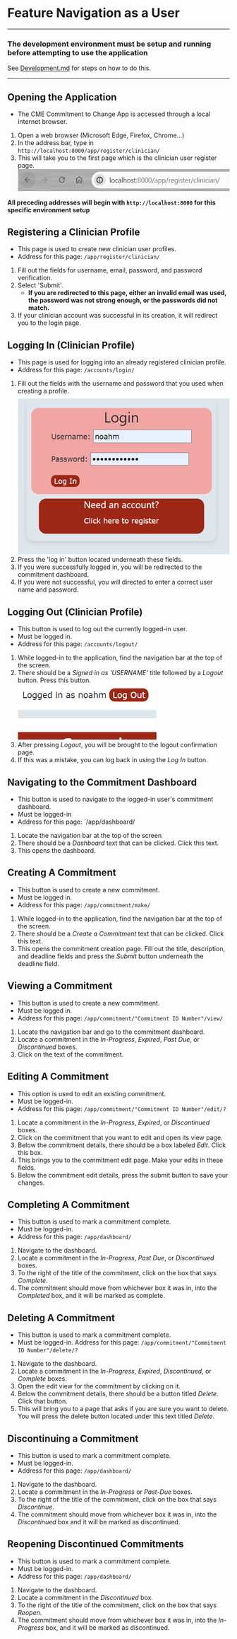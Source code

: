 # Feature Navigation as a User
***
### **__The development environment must be setup and running before attempting to use the application__**
See [Development.md](Development.md) for steps on how to do this.
***

## Opening the Application
- The CME Commitment to Change App is accessed through a local internet browser.
1. Open a web browser (Microsoft Edge, Firefox, Chrome...)
2. In the address bar, type in `http://localhost:8000/app/register/clinician/`
3. This will take you to the first page which is the clinician user register page.
   ![localhost](<../Auxiliary Files/Images/User_Images/localhost.PNG>)

**All preceding addresses will begin with `http://localhost:8000` for this specific environment setup**

  
## Registering a Clinician Profile
- This page is used to create new clinician user profiles.
- Address for this page: `/app/register/clinician/`
1. Fill out the fields for username, email, password, and password verification.
2. Select 'Submit'.
   - **If you are redirected to this page, either an invalid email was used, the password
   was not strong enough, or the passwords did not match.**
3. If your clinician account was successful in its creation, it will redirect you to the
   login page.


## Logging In (Clinician Profile)
- This page is used for logging into an already registered clinician profile.
- Address for this page: `/accounts/login/`
1. Fill out the fields with the username and password that you used when creating a profile.
![sign_in](<../Auxiliary Files/Images/User_Images/sign_in.PNG>)
2. Press the 'log in' button located underneath these fields.
3. If you were successfully logged in, you will be redirected to the commitment dashboard.
4. If you were not successful, you will directed to enter a correct user name and password.


## Logging Out (Clinician Profile)
- This button is used to log out the currently logged-in user.
- Must be logged in.
- Address for this page: `/accounts/logout/`
1. While logged-in to the application, find the navigation bar at the top of the screen.
2. There should be a *Signed in as 'USERNAME'* title followed by a *Logout* button. Press this button.
![log_out-button.PNG](<../Auxiliary Files/Images/User_Images/log_out_button.PNG>)
3. After pressing *Logout*, you will be brought to the logout confirmation page.
4. If this was a mistake, you can log back in using the *Log In* button.


## Navigating to the Commitment Dashboard
- This button is used to navigate to the logged-in user's commitment dashboard.
- Must be logged-in
- Address for this page: `/app/dashboard/
1. Locate the navigation bar at the top of the screen
2. There should be a *Dashboard* text that can be clicked. Click this text.
3. This opens the dashboard.


## Creating A Commitment
- This button is used to create a new commitment.
- Must be logged in.
- Address for this page: `/app/commitment/make/`
1. While logged-in to the application, find the navigation bar at the top of the screen.
2. There should be a *Create a Commitment* text that can be clicked. Click this text.
3. This opens the commitment creation page. Fill out the title, description, and deadline fields
   and press the *Submit* button underneath the deadline field.


## Viewing a Commitment
- This button is used to create a new commitment.
- Must be logged in.
- Address for this page: `/app/commitment/"Commitment ID Number"/view/`
1. Locate the navigation bar and go to the commitment dashboard.
2. Locate a commitment in the *In-Progress*, *Expired*, *Past Due*, or *Discontinued* boxes.
3. Click on the text of the commitment.


## Editing A Commitment
- This option is used to edit an existing commitment.
- Must be logged-in.
- Address for this page: `/app/commitment/"Commitment ID Number"/edit/?`
1. Locate a commitment in the *In-Progress*, *Expired*, or *Discontinued* boxes.
2. Click on the commitment that you want to edit and open its view page.
3. Below the commitment details, there should be a box labeled *Edit*. Click this box.
4. This brings you to the commitment edit page. Make your edits in these fields.
5. Below the commitment edit details, press the submit button to save your changes.


## Completing A Commitment
- This button is used to mark a commitment complete.
- Must be logged-in.
- Address for this page: `/app/dashboard/`
1. Navigate to the dashboard.
2. Locate a commitment in the *In-Progress*, *Past Due*, or *Discontinued* boxes.
3. To the right of the title of the commitment, click on the box that says *Complete*.
4. The commitment should move from whichever box it was in, into the *Completed* box, 
   and it will be marked as complete.


## Deleting A Commitment
- This button is used to mark a commitment complete.
- Must be logged-in.
Address for this page: `/app/commitment/"Commitment ID Number"/delete/?`
1. Navigate to the dashboard.
2. Locate a commitment in the *In-Progress*, *Expired*, *Discontinued*, or *Complete* boxes.
3. Open the edit view for the commitment by clicking on it.
4. Below the commitment details, there should be a button titled *Delete*. Click that button.
5. This will bring you to a page that asks if you are sure you want to delete. You will press
   the delete button located under this text titled *Delete*.


## Discontinuing a Commitment
- This button is used to mark a commitment complete.
- Must be logged-in.
- Address for this page: `/app/dashboard/`
1. Navigate to the dashboard.
2. Locate a commitment in the *In-Progress* or *Past-Due* boxes.
3. To the right of the title of the commitment, click on the box that says *Discontinue*.
4. The commitment should move from whichever box it was in, into the *Discontinued* box
   and it will be marked as discontinued.


## Reopening Discontinued Commitments
- This button is used to mark a commitment complete.
- Must be logged-in.
- Address for this page: `/app/dashboard/`
1. Navigate to the dashboard.
2. Locate a commitment in the *Discontinued* box.
3. To the right of the title of the commitment, click on the box that says *Reopen*.
4. The commitment should move from whichever box it was in, into the *In-Progress* box,
   and it will be marked as discontinued.




